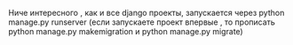 Ниче интересного , как и все django проекты, запускается через python manage.py runserver (если запускаете проект впервые , то прописать python manage.py makemigration и python manage.py migrate)
